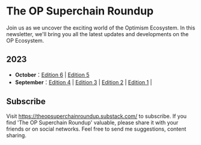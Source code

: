 # The OP Superchain Roundup

Join us as we uncover the exciting world of the Optimism Ecosystem. In this newsletter, we'll bring you all the latest updates and developments on the OP Ecosystem.

## 2023

- **October**：[Edition 6](docs/ed-6.md) | [Edition 5](docs/ed-5.md)
- **September**：[Edition 4](docs/ed-4.md) | [Edition 3](docs/ed-3.md) | [Edition 2](docs/ed-2.md) | [Edition 1](docs/ed-1.md) |

## Subscribe
Visit https://theopsuperchainroundup.substack.com/ to subscribe. If you find 'The OP Superchain Roundup' valuable, please share it with your friends or on social networks. Feel free to send me suggestions, content sharing.
